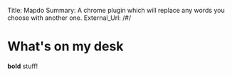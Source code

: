 Title:          Mapdo
Summary:        A chrome plugin which will replace any words you choose with another one.
External_Url: /#/

# What's on my desk
**bold** stuff!
